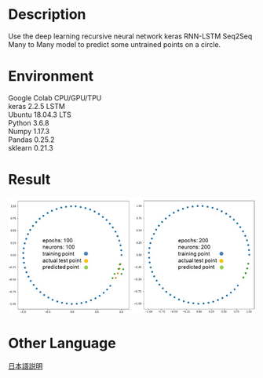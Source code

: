 # Description
 Use the deep learning recursive neural network keras RNN-LSTM Seq2Seq Many to Many model to predict some untrained points on a circle.

# Environment
Google Colab CPU/GPU/TPU<br>
keras 2.2.5 LSTM<br>
Ubuntu 18.04.3 LTS<br>
Python 3.6.8<br>
Numpy 1.17.3<br>
Pandas 0.25.2<br>
sklearn 0.21.3

# Result
![alt text](https://github.com/soarbear/lstm_seq2seq_model_prediction/blob/master/lstm_seq2seq_model_prediction.jpg)

# Other Language
<a href="https://memo.soarcloud.com/lstm-seq2seq%e3%83%a2%e3%83%87%e3%83%ab%e5%ae%9f%e8%a3%85/">日本語説明</a>
